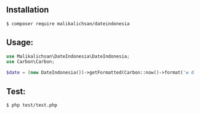## Installation

```bash
$ composer require malikalichsan/dateindonesia
```

## Usage: 
```php
use Malikalichsan\DateIndonesia\DateIndonesia;
use Carbon\Carbon;

$date = (new DateIndonesia())->getFormatted(Carbon::now()->format('w d m Y H i T'));
```

## Test:
```bash
$ php test/test.php
```